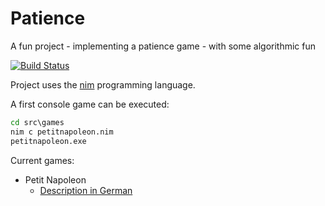 # Patience
A fun project - implementing a patience game - with some algorithmic fun

[![Build Status](https://travis-ci.org/michael72/Patience.svg?branch=devel)](https://travis-ci.org/michael72/Patience)

Project uses the [nim](http://www.nim-lang.org) programming language.

A first console game can be executed:
```bat
cd src\games
nim c petitnapoleon.nim
petitnapoleon.exe
```


Current games:

- Petit Napoleon
    - [Description in German](http://www.juhl.de/patiencen/index.php?&nr=22)
